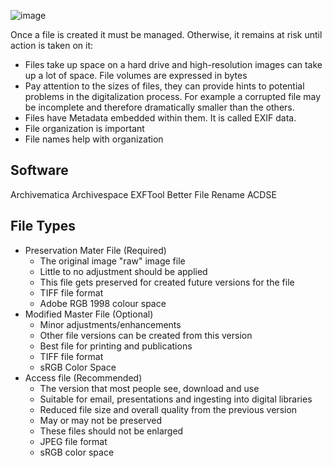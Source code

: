 ![image](https://github.com/Reader641/road_documentation_exercise/blob/main/assets/FileType.png)


Once a file is created it must be managed. Otherwise, it remains at risk until action is taken on it:
- Files take up space on a hard drive and high-resolution images can take up a lot of space. File volumes are expressed in bytes
- Pay attention to the sizes of files, they can provide hints to potential problems in the digitalization process. For example a corrupted file may be incomplete and therefore dramatically smaller than the others.
- Files have Metadata embedded within them. It is called EXIF data.
- File organization is important
- File names help with organization

## Software
Archivematica
Archivespace
EXFTool
Better File Rename
ACDSE

## File Types
- Preservation Mater File (Required)
	- The original image "raw" image file
	- Little to no adjustment should be applied
	- This file gets preserved for created future versions for the file
	- TIFF file format
	- Adobe RGB 1998 colour space
- Modified Master File (Optional)
	- Minor adjustments/enhancements
	- Other file versions can be created from this version
	- Best file for printing and publications
	- TIFF file format
	- sRGB Color Space
- Access file (Recommended)
	- The version that most people see, download and use
	- Suitable for email, presentations and ingesting into digital libraries
	- Reduced file size and overall quality from the previous version
	- May or may not be preserved
	- These files should not be enlarged
	- JPEG file format
	- sRGB color space
